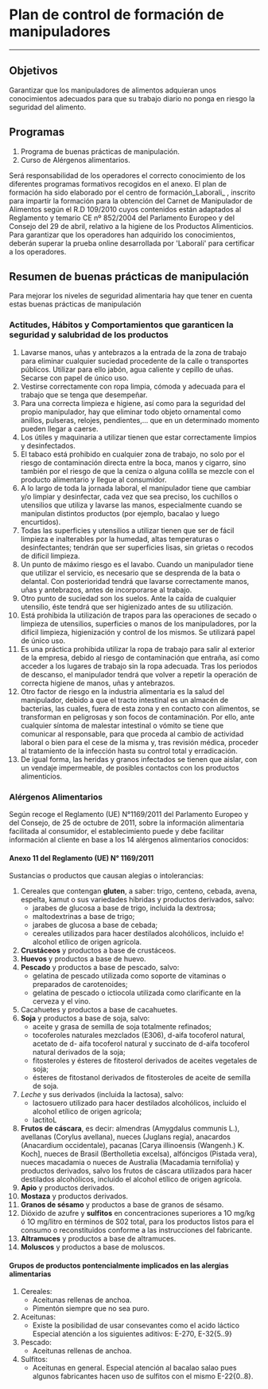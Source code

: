 # Plan de control de formación de manipuladores

______________________________________________________________________

## Objetivos

Garantizar que los manipuladores de alimentos adquieran unos conocimientos adecuados para que su trabajo diario no ponga en riesgo la seguridad del alimento.

## Programas

1. Programa de buenas prácticas de manipulación.
1. Curso de Alérgenos alimentarios.

Será responsabilidad de los operadores el correcto conocimiento de los diferentes programas formativos recogidos en el anexo. El plan de formación ha sido elaborado por el centro de formación_Laborali\_ , inscrito para impartir la formación para la obtención del Carnet de Manipulador de Alimentos según el R.D 109/2010 cuyos contenidos están adaptados al Reglamento y temario  CE nº 852/2004 del Parlamento Europeo y del Consejo del 29 de abril, relativo a la higiene de los Productos Alimenticios. Para garantizar que los operadores han adquirido los conocimientos, deberán superar la prueba online desarrollada por 'Laborali' para certificar a los operadores.

## Resumen de buenas prácticas de manipulación

Para mejorar los niveles de seguridad alimentaria hay que tener en cuenta estas buenas prácticas de manipulación

### Actitudes, Hábitos y Comportamientos que garanticen la seguridad y salubridad de los productos

1. Lavarse manos, uñas y antebrazos a la entrada de la zona de trabajo para eliminar cualquier suciedad procedente de la calle o transportes públicos. Utilizar para ello jabón, agua caliente y cepillo de uñas. Secarse con papel de único uso.
1. Vestirse correctamente con ropa limpia, cómoda y adecuada para el trabajo que se tenga que desempeñar.
1. Para una correcta limpieza e higiene, así como para la seguridad del propio manipulador, hay que eliminar todo objeto ornamental como anillos, pulseras, relojes, pendientes,... que en un determinado momento pueden llegar a caerse.
1. Los útiles y maquinaria a utilizar tienen que estar correctamente limpios y desinfectados.
1. El tabaco está prohibido en cualquier zona de trabajo, no solo por el riesgo de contaminación directa entre la boca, manos y cigarro, sino también por el riesgo de que la ceniza o alguna colilla se mezcle con el producto alimentario y llegue al consumidor.
1. A lo largo de toda la jornada laboral, el manipulador tiene que cambiar y/o limpiar y desinfectar, cada vez que sea preciso, los cuchillos o utensilios que utiliza y lavarse las manos, especialmente cuando se manipulan distintos productos (por ejemplo, bacalao y luego encurtidos).
1. Todas las superficies y utensilios a utilizar tienen que ser de fácil limpieza e inalterables por la humedad, altas temperaturas o desinfectantes; tendrán que ser superficies lisas, sin grietas o recodos de difícil limpieza.
1. Un punto de máximo riesgo es el lavabo. Cuando un manipulador tiene que utilizar el servicio, es necesario que se desprenda de la bata o delantal. Con posterioridad tendrá que lavarse correctamente manos, uñas y antebrazos, antes de incorporarse al trabajo.
1. Otro punto de suciedad son los suelos. Ante la caída de cualquier utensilio, éste tendrá que ser higienizado antes de su utilización.
1. Está prohibida la utilización de trapos para las operaciones de secado o limpieza de utensilios, superficies o manos de los manipuladores, por la difícil limpieza, higienización y control de los mismos. Se utilizará papel de único uso.
1. Es una práctica prohibida utilizar la ropa de trabajo para salir al exterior de la empresa, debido al riesgo de contaminación que entraña, así como acceder a los lugares de trabajo sin la ropa adecuada. Tras los periodos de descanso, el manipulador tendrá que volver a repetir la operación de correcta higiene de manos, uñas y antebrazos.
1. Otro factor de riesgo en la industria alimentaria es la salud del manipulador, debido a que el tracto intestinal es un almacén de bacterias, las cuales, fuera de esta zona y en contacto con alimentos, se transforman en peligrosas y son focos de contaminación. Por ello, ante cualquier síntoma de malestar intestinal o vómito se tiene que comunicar al responsable, para que proceda al cambio de actividad laboral o bien para el cese de la misma y, tras revisión médica, proceder al tratamiento de la infección hasta su control total y erradicación.
1. De igual forma, las heridas y granos infectados se tienen que aislar, con un vendaje impermeable, de posibles contactos con los productos alimenticios.

### Alérgenos Alimentarios

Según recoge el Reglamento (UE) N°1169/2011 del Parlamento Europeo y del Consejo, de 25 de octubre de 2011, sobre la información alimentaria facilitada al consumidor, el establecimiento puede y debe facilitar información al cliente en base a los 14 alérgenos alimentarios conocidos:

#### Anexo 11 del Reglamento (UE) N° 1169/2011

Sustancias o productos que causan alegias o intolerancias:

1. Cereales que contengan **gluten**, a saber: trigo, centeno, cebada, avena, espelta, kamut o sus variedades híbridas y productos derivados, salvo:
    - jarabes de glucosa a base de trigo, incluida la dextrosa;
    - maltodextrinas a base de trigo;
    - jarabes de glucosa a base de cebada;
    - cereales utilizados para hacer destilados alcohólicos, incluido e! alcohol etílico de origen agrícola.
1. **Crustáceos** y productos a base de crustáceos.
1. **Huevos** y productos a base de huevo.
1. **Pescado** y productos a base de pescado, salvo:
    - gelatina de pescado utilizada como soporte de vitaminas o preparados de carotenoides;
    - gelatina de pescado o ictiocola utilizada como clarificante en la cerveza y el vino.
1. Cacahuetes y productos a base de cacahuetes.
1. **Soja** y productos a base de soja, salvo:
    - aceite y grasa de semilla de soja totalmente refinados;
    - tocoferoles naturales mezclados (E306), d-aifa tocoferol natural, acetato de d- aifa tocoferol natural y succinato de d-aifa tocoferol natural derivados de la soja;
    - fitosteroles y ésteres de fitosterol derivados de aceites vegetales de soja;
    - ésteres de fitostanol derivados de fitosteroles de aceite de semilla de soja.
1. _Leche_ y sus derivados (incluida la lactosa), salvo:
    - lactosuero utilizado para hacer destilados alcohólicos, incluido el alcohol etílico de origen agrícola;
    - lactitoL
1. **Frutos de cáscara**, es decir: almendras (Amygdalus communis L.), avellanas (Corylus avellana), nueces (Juglans regia), anacardos (Anacardium occidentale), pacanas \[Carya illinoensis (Wangenh.) K. Koch\], nueces de Brasil (Bertholletia excelsa), alfóncigos (Pistada vera), nueces macadamia o nueces de Australia (Macadamia ternifolia) y productos derivados, salvo los frutos de cáscara utilizados para hacer destilados alcohólicos, incluido el alcohol etílico de origen agrícola.
1. **Apio** y productos derivados.
1. **Mostaza** y productos derivados.
1. **Granos de sésamo** y productos a base de granos de sésamo.
1. Dióxido de azufre y **sulfitos** en concentraciones superiores a 1O mg/kg ó 1O mg/litro en términos de S02 total, para los productos listos para el consumo o reconstituidos conforme a las instrucciones del fabricante.
1. **Altramuces** y productos a base de altramuces.
1. **Moluscos** y productos a base de moluscos.

#### Grupos de productos pontencialmente implicados en las alergias alimentarias

1. Cereales:
    - Aceitunas rellenas de anchoa.
    - Pimentón siempre que no sea puro.
1. Aceitunas:
    - Existe la posibilidad de usar consevantes como el acido láctico Especial atención a los siguientes aditivos: E-270, E-32{5..9}
1. Pescado:
    - Aceitunas rellenas de anchoa.
1. Sulfitos:
    - Aceitunas en general. Especial atención al bacalao salao pues algunos fabricantes hacen uso de sulfitos con el mismo E-22{0..8}.

